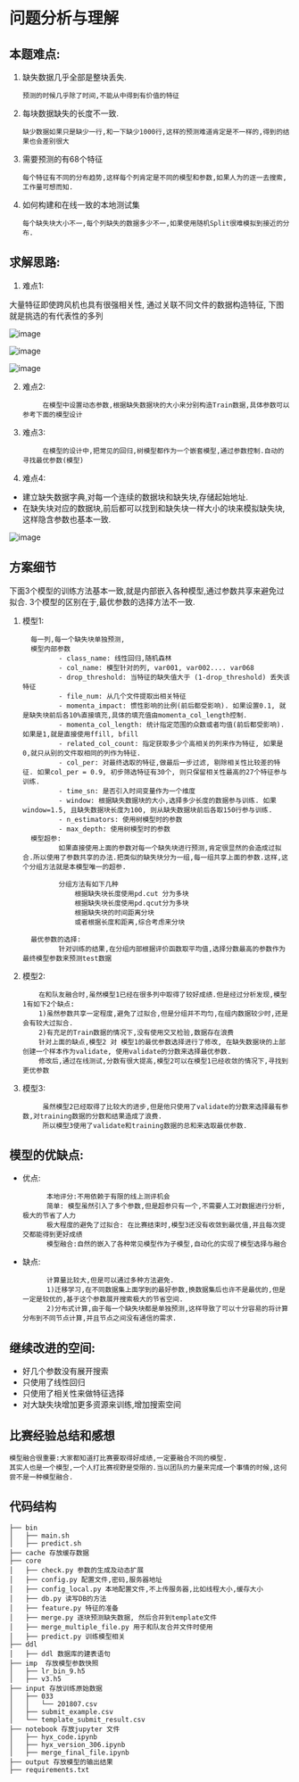 
# 问题分析与理解
## 本题难点:
1.  缺失数据几乎全部是整块丢失.

        预测的时候几乎除了时间,不能从中得到有价值的特征
2.  每块数据缺失的长度不一致.
        
        缺少数据如果只是缺少一行,和一下缺少1000行,这样的预测难道肯定是不一样的,得到的结果也会差别很大
3.  需要预测的有68个特征
        
        每个特征有不同的分布趋势,这样每个列肯定是不同的模型和参数,如果人为的逐一去搜索,工作量可想而知.
4.  如何构建和在线一致的本地测试集
        
        每个缺失块大小不一,每个列缺失的数据多少不一,如果使用随机Split很难模拟到接近的分布.
        
            
## 求解思路:
1. 难点1:
        
大量特征即使跨风机也具有很强相关性, 通过关联不同文件的数据构造特征, 下图就是挑选的有代表性的多列

![image](https://github.com/Flyfoxs/df_jf/raw/master/img/1.png)

![image](https://github.com/Flyfoxs/df_jf/raw/master/img/2.png)

![image](https://github.com/Flyfoxs/df_jf/raw/master/img/3.png)

2. 难点2:
            
            在模型中设置动态参数,根据缺失数据块的大小来分别构造Train数据,具体参数可以参考下面的模型设计
3. 难点3:
            
            在模型的设计中,把常见的回归,树模型都作为一个嵌套模型,通过参数控制.自动的寻找最优参数(模型)
4. 难点4:

- 建立缺失数据字典,对每一个连续的数据块和缺失块,存储起始地址.
- 在缺失块对应的数据块,前后都可以找到和缺失块一样大小的块来模拟缺失块,这样隐含参数也基本一致.

![image](https://github.com/Flyfoxs/df_jf/raw/master/img/9.png)
            
       

## 方案细节
下面3个模型的训练方法基本一致,就是内部嵌入各种模型,通过参数共享来避免过拟合. 3个模型的区别在于,最优参数的选择方法不一致.

1. 模型1:

         每一列,每一个缺失块单独预测,
         模型内部参数 
                - class_name: 线性回归,随机森林
                - col_name: 模型针对的列, var001, var002.... var068
                - drop_threshold: 当特征的缺失值大于 (1-drop_threshold) 丢失该特征
                - file_num: 从几个文件提取出相关特征
                - momenta_impact: 惯性影响的比例(前后都受影响). 如果设置0.1, 就是缺失块前后各10%直接填充,具体的填充值由momenta_col_length控制.
                - momenta_col_length: 统计指定范围的众数或者均值(前后都受影响). 如果是1,就是直接使用ffill, bfill
                - related_col_count: 指定获取多少个高相关的列来作为特征, 如果是0,就只从别的文件取相同的列作为特征. 
                - col_per: 对最终选取的特征,做最后一步过滤, 剔除相关性比较差的特征. 如果col_per = 0.9, 初步筛选特征有30个, 则只保留相关性最高的27个特征参与训练.
                - time_sn: 是否引入时间变量作为一个维度
                - window: 根据缺失数据块的大小,选择多少长度的数据参与训练. 如果window=1.5, 且缺失数据块长度为100, 则从缺失数据块前后各取150行参与训练.
                - n_estimators: 使用树模型时的参数
                - max_depth: 使用树模型时的参数
         模型超参:
                如果直接使用上面的参数对每一个缺失块进行预测,肯定很显然的会造成过拟合.所以使用了参数共享的办法.把类似的缺失块分为一组,每一组共享上面的参数.这样,这个分组方法就是本模型唯一的超参.
 
                分组方法有如下几种
                    根据缺失块长度使用pd.cut 分为多块
                    根据缺失块长度使用pd.qcut分为多块
                    根据缺失块的时间距离分块
                    或者根据长度和距离,综合考虑来分块
            
         最优参数的选择:
                针对训练的结果,在分组内部根据评价函数取平均值,选择分数最高的参数作为最终模型参数来预测test数据   
        
2. 模型2:
           
           在和队友融合时,虽然模型1已经在很多列中取得了较好成绩.但是经过分析发现,模型1有如下2个缺点:
           1)虽然参数共享一定程度,避免了过拟合,但是分组并不均匀,在组内数据较少时,还是会有较大过拟合.
           2)有充足的Train数据的情况下,没有使用交叉检验,数据存在浪费
           针对上面的缺点,模型2 对 模型1的最优参数选择进行了修改, 在缺失数据块的上部创建一个样本作为validate, 使用validate的分数来选择最优参数.
           修改后,通过在线测试,分数有很大提高,模型2可以在模型1已经收敛的情况下,寻找到更优参数
           
           
3. 模型3:

            虽然模型2已经取得了比较大的进步,但是他只使用了validate的分数来选择最有参数,对training数据的分数和结果造成了浪费.
            所以模型3使用了validate和training数据的总和来选取最优参数.
            

## 模型的优缺点:
- 优点:
            
            本地评分:不用依赖于有限的线上测评机会
            简单: 模型虽然引入了多个参数,但是超参只有一个,不需要人工对数据进行分析,极大的节省了人力   
            极大程度的避免了过拟合: 在比赛结束时,模型3还没有收敛到最优值,并且每次提交都能得到更好成绩
            模型融合:自然的嵌入了各种常见模型作为子模型,自动化的实现了模型选择与融合
- 缺点:
            
            计算量比较大,但是可以通过多种方法避免.
            1)迁移学习,在不同数据集上面学到的最好参数,换数据集后也许不是最优的,但是一定是较优的,基于这个参数展开搜索极大的节省空间.
            2)分布式计算,由于每一个缺失块都是单独预测,这样导致了可以十分容易的将计算分布到不同节点计算,并且节点之间没有通信的需求.
            


    
## 继续改进的空间:  
- 好几个参数没有展开搜索
- 只使用了线性回归
- 只使用了相关性来做特征选择
- 对大缺失块增加更多资源来训练,增加搜索空间
    
    
## 比赛经验总结和感想
    
    模型融合很重要:大家都知道打比赛要取得好成绩,一定要融合不同的模型. 
    其实人也是一个模型,一个人打比赛视野是受限的.当以团队的力量来完成一个事情的时候,这何尝不是一种模型融合.



## 代码结构
    
    ├── bin
    │   ├── main.sh 
    │   ├── predict.sh
    ├── cache 存放缓存数据
    ├── core
    │   ├── check.py 参数的生成及动态扩展
    │   ├── config.py 配置文件,密码,服务器地址
    │   ├── config_local.py 本地配置文件,不上传服务器,比如线程大小,缓存大小
    │   ├── db.py 读写DB的方法
    │   ├── feature.py 特征的准备
    │   ├── merge.py 逐块预测缺失数据, 然后合并到template文件
    │   ├── merge_multiple_file.py 用于和队友合并文件时使用
    │   ├── predict.py 训练模型相关
    ├── ddl
    │   ├── ddl 数据库的建表语句
    ├── imp  存放模型参数快照
    │   ├── lr_bin_9.h5
    │   ├── v3.h5
    ├── input 存放训练原始数据
    │   ├── 033
    │   │   └── 201807.csv
    │   ├── submit_example.csv
    │   └── template_submit_result.csv
    ├── notebook 存放jupyter 文件
    │   ├── hyx_code.ipynb
    │   ├── hyx_version_306.ipynb
    │   ├── merge_final_file.ipynb
    ├── output 存放模型的输出结果
    ├── requirements.txt






